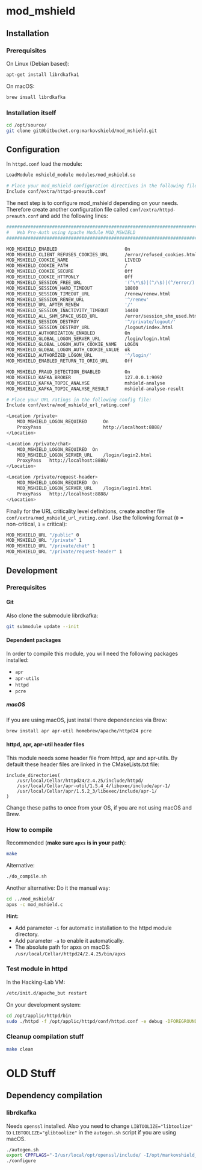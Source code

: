 # mod_mshield

## Installation

### Prerequisites
On Linux (Debian based):
```bash
apt-get install librdkafka1
```
On macOS:
```bash
brew insall librdkafka
```

### Installation itself
```bash
cd /opt/source/
git clone git@bitbucket.org:markovshield/mod_mshield.git

```

## Configuration

In `httpd.conf` load the module:
```bash
LoadModule mshield_module modules/mod_mshield.so

# Place your mod_mshield configuration directives in the following file:
Include conf/extra/httpd-preauth.conf
```
The next step is to configure mod_mshield depending on your needs. Therefore create another configuration file called `conf/extra/httpd-preauth.conf` and add the following lines:
```bash
#################################################################################
#   Web Pre-Auth using Apache Module MOD_MSHIELD
#################################################################################

MOD_MSHIELD_ENABLED                         On
MOD_MSHIELD_CLIENT_REFUSES_COOKIES_URL      /error/refused_cookies.html
MOD_MSHIELD_COOKIE_NAME                     LIVECD
MOD_MSHIELD_COOKIE_PATH                     /
MOD_MSHIELD_COOKIE_SECURE                   Off
MOD_MSHIELD_COOKIE_HTTPONLY                 Off
MOD_MSHIELD_SESSION_FREE_URL                '(^\*\$)|(^/\$)|(^/error/)|(^/renew)|(^/favicon\.ico\$)|(^/info)|(^/en/)|(^/de/)|(^/static/)'
MOD_MSHIELD_SESSION_HARD_TIMEOUT            18800
MOD_MSHIELD_SESSION_TIMEOUT_URL             /renew/renew.html
MOD_MSHIELD_SESSION_RENEW_URL               '^/renew'
MOD_MSHIELD_URL_AFTER_RENEW                 '/'
MOD_MSHIELD_SESSION_INACTIVITY_TIMEOUT      14400
MOD_MSHIELD_ALL_SHM_SPACE_USED_URL          /error/session_shm_used.html
MOD_MSHIELD_SESSION_DESTROY                 '^/private/logout/'
MOD_MSHIELD_SESSION_DESTROY_URL             /logout/index.html
MOD_MSHIELD_AUTHORIZATION_ENABLED           On
MOD_MSHIELD_GLOBAL_LOGON_SERVER_URL         /login/login.html
MOD_MSHIELD_GLOBAL_LOGON_AUTH_COOKIE_NAME   LOGON
MOD_MSHIELD_GLOBAL_LOGON_AUTH_COOKIE_VALUE  ok
MOD_MSHIELD_AUTHORIZED_LOGON_URL            '^/login/'
MOD_MSHIELD_ENABLED_RETURN_TO_ORIG_URL      Off

MOD_MSHIELD_FRAUD_DETECTION_ENABLED         On
MOD_MSHIELD_KAFKA_BROKER                    127.0.0.1:9092
MOD_MSHIELD_KAFKA_TOPIC_ANALYSE             mshield-analyse
MOD_MSHIELD_KAFKA_TOPIC_ANALYSE_RESULT      mshield-analyse-result

# Place your URL ratings in the following config file:
Include conf/extra/mod_mshield_url_rating.conf

<Location /private>
    MOD_MSHIELD_LOGON_REQUIRED      On
    ProxyPass                       http://localhost:8888/
</Location>

<Location /private/chat>
    MOD_MSHIELD_LOGON_REQUIRED  On
    MOD_MSHIELD_LOGON_SERVER_URL    /login/login2.html
    ProxyPass   http://localhost:8888/
</Location>

<Location /private/request-header>
    MOD_MSHIELD_LOGON_REQUIRED  On
    MOD_MSHIELD_LOGON_SERVER_URL    /login/login1.html
    ProxyPass   http://localhost:8888/
</Location>
```
Finally for the URL criticality level definitions, create another file `conf/extra/mod_mshield_url_rating.conf`. Use the following format (`0` = non-critical, `1` = critical):
```bash
MOD_MSHIELD_URL "/public" 0
MOD_MSHIELD_URL "/private" 1
MOD_MSHIELD_URL "/private/chat" 1
MOD_MSHIELD_URL "/private/request-header" 1
```

## Development

### Prerequisites

#### Git
Also clone the submodule librdkafka:
```bash
git submodule update --init
```

#### Dependent packages
In order to compile this module, you will need the following packages installed:

* `apr`
* `apr-utils`
* `httpd`
* `pcre`

##### macOS
If you are using macOS, just install there dependencies via Brew:
```bash
brew install apr apr-util homebrew/apache/httpd24 pcre
```

#### httpd, apr, apr-util header files
This module needs some header file from httpd, apr and apr-utils. By default these header files are linked in the CMakeLists.txt file:
```
include_directories(
    /usr/local/Cellar/httpd24/2.4.25/include/httpd/ 
    /usr/local/Cellar/apr-util/1.5.4_4/libexec/include/apr-1/ 
    /usr/local/Cellar/apr/1.5.2_3/libexec/include/apr-1/
)
```
Change these paths to once from your OS, if you are not using macOS and Brew.

### How to compile
Recommended (**make sure `apxs` is in your path**):
```bash
make
```

Alternative:
```bash
./do_compile.sh
```

Another alternative: Do it the manual way:
```bash
cd ../mod_mshield/
apxs -c mod_mshield.c
```
**Hint:** 
* Add parameter `-i` for automatic installation to the httpd module directory.
* Add parameter `-a` to enable it automatically.
* The absolute path for apxs on macOS: `/usr/local/Cellar/httpd24/2.4.25/bin/apxs`

### Test module in httpd
In the Hacking-Lab VM:
```bash
/etc/init.d/apache_but restart
```

On your development system:
```bash
cd /opt/applic/httpd/bin
sudo ./httpd -f /opt/applic/httpd/conf/httpd.conf -e debug -DFOREGROUND
```

### Cleanup compilation stuff
```bash
make clean
```













# OLD Stuff

## Dependency compilation
### librdkafka
Needs `openssl` installed. Also you need to change `LIBTOOLIZE="libtoolize"` to `LIBTOOLIZE="glibtoolize"` in the `autogen.sh` script if you are using macOS.
```bash
./autogen.sh
export CPPFLAGS="-I/usr/local/opt/openssl/include/ -I/opt/markovshield_applic/apr-1.5.2/include/apr-1/ -I/opt/markovshield_applic/apr-util-1.5.4/include/apr-1/"
./configure
```
